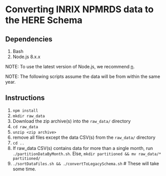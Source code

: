 # Converting INRIX NPMRDS data to the HERE Schema

## Dependencies

1. Bash
2. Node.js 8.x.x
  
  NOTE: To use the latest version of Node.js, we recommend [n](https://github.com/tj/n).

NOTE: The following scripts assume the data will be from within the same year.

## Instructions

1. `npm install`
1. `mkdir raw_data`
1. Download the zip archive(s) into the `raw_data/` directory
1. `cd raw_data`
1. `unzip <zip archive>`
1. remove all files except the data CSV(s) from the `raw_data/` directory
1. `cd ..`
1. If raw\_data CSV(s) contains data for more than a single month, run `./partitionDataByMonth.sh`.
   Else, `mkdir partitioned && mv raw_data/* partitioned/`
1. `./sortDataFiles.sh && ./convertToLegacySchema.sh` # These will take some time.

